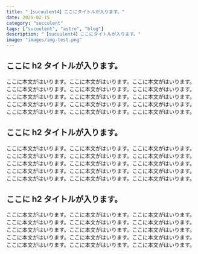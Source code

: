 ```yaml
---
title: "【sucuulent4】ここにタイトルが入ります。"
date: 2025-02-15
category: "succulent"
tags: ["sucuulent", "astro", "blog"]
description: "【sucuulent4】ここにタイトルが入ります。"
image: "images/img-test.png"
---
```


## ここに h2 タイトルが入ります。

ここに本文がはいります。ここに本文がはいります。ここに本文がはいります。ここに本文がはいります。ここに本文がはいります。ここに本文がはいります。ここに本文がはいります。ここに本文がはいります。ここに本文がはいります。ここに本文がはいります。ここに本文がはいります。ここに本文がはいります。ここに本文がはいります。ここに本文がはいります。ここに本文がはいります。

## ここに h2 タイトルが入ります。

ここに本文がはいります。ここに本文がはいります。ここに本文がはいります。ここに本文がはいります。ここに本文がはいります。ここに本文がはいります。ここに本文がはいります。ここに本文がはいります。ここに本文がはいります。ここに本文がはいります。ここに本文がはいります。ここに本文がはいります。ここに本文がはいります。ここに本文がはいります。ここに本文がはいります。

## ここに h2 タイトルが入ります。

ここに本文がはいります。ここに本文がはいります。ここに本文がはいります。ここに本文がはいります。ここに本文がはいります。ここに本文がはいります。ここに本文がはいります。ここに本文がはいります。ここに本文がはいります。ここに本文がはいります。ここに本文がはいります。ここに本文がはいります。ここに本文がはいります。ここに本文がはいります。ここに本文がはいります。
